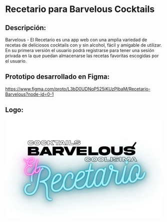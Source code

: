 # Recetario para Barvelous Cocktails

## Descripción: 
Barvelous - El Recetario es una app web con una amplia variedad de recetas de deliciosos cocktails con y sin alcohol, fácil y amigable de utilizar.
En su primera versión el usuario podrá registrarse para tener una sesión privada en la que puedan almacenarse las recetas favoritas escogidas por el usuario.

## Prototipo desarrollado en Figma:
https://www.figma.com/proto/L3bD0UDNqP525iKUzPlbaM/Recetario-Barvelous?node-id=0-1

## Logo:

![Logo de página web: Barvelous - El Recetario.](https://github.com/FranMarvelous/desarrollo-frontend-recetario/blob/main/assets/logotransparente.png)
